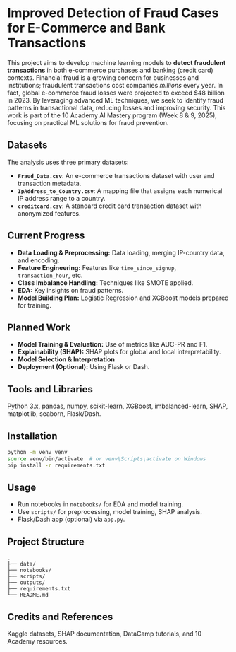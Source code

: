 
# Improved Detection of Fraud Cases for E-Commerce and Bank Transactions

This project aims to develop machine learning models to **detect fraudulent transactions** in both e-commerce purchases and banking (credit card) contexts. Financial fraud is a growing concern for businesses and institutions; fraudulent transactions cost companies *millions* every year. In fact, global e-commerce fraud losses were projected to exceed $48 billion in 2023. By leveraging advanced ML techniques, we seek to identify fraud patterns in transactional data, reducing losses and improving security. This work is part of the 10 Academy AI Mastery program (Week 8 & 9, 2025), focusing on practical ML solutions for fraud prevention.

## Datasets

The analysis uses three primary datasets:

- **`Fraud_Data.csv`**: An e-commerce transactions dataset with user and transaction metadata.  
- **`IpAddress_to_Country.csv`**: A mapping file that assigns each numerical IP address range to a country.  
- **`creditcard.csv`**: A standard credit card transaction dataset with anonymized features.  

## Current Progress

- **Data Loading & Preprocessing:** Data loading, merging IP-country data, and encoding.
- **Feature Engineering:** Features like `time_since_signup`, `transaction_hour`, etc.
- **Class Imbalance Handling:** Techniques like SMOTE applied.
- **EDA:** Key insights on fraud patterns.
- **Model Building Plan:** Logistic Regression and XGBoost models prepared for training.

## Planned Work

- **Model Training & Evaluation:** Use of metrics like AUC-PR and F1.
- **Explainability (SHAP):** SHAP plots for global and local interpretability.
- **Model Selection & Interpretation**
- **Deployment (Optional):** Using Flask or Dash.

## Tools and Libraries

Python 3.x, pandas, numpy, scikit-learn, XGBoost, imbalanced-learn, SHAP, matplotlib, seaborn, Flask/Dash.

## Installation

```bash
python -m venv venv
source venv/bin/activate  # or venv\Scripts\activate on Windows
pip install -r requirements.txt
```

## Usage

- Run notebooks in `notebooks/` for EDA and model training.
- Use `scripts/` for preprocessing, model training, SHAP analysis.
- Flask/Dash app (optional) via `app.py`.

## Project Structure

```
.
├── data/
├── notebooks/
├── scripts/
├── outputs/
├── requirements.txt
└── README.md
```

## Credits and References

Kaggle datasets, SHAP documentation, DataCamp tutorials, and 10 Academy resources.
